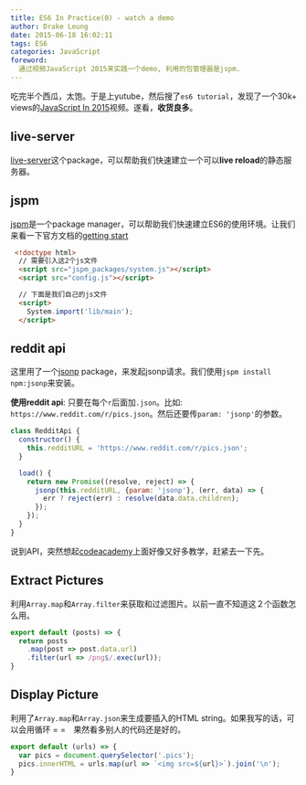 ```yaml
---
title: ES6 In Practice(0) - watch a demo
author: Drake Leung
date: 2015-06-18 16:02:11
tags: ES6
categories: JavaScript
foreword:
  通过视频JavaScript 2015来实践一个demo, 利用的包管理器是jspm.
---
```


吃完半个西瓜，太饱。于是上yutube，然后搜了`es6 tutorial`，发现了一个30k+ views的[JavaScript In 2015](https://youtu.be/iukBMY4apvI)视频。遂看，**收货良多**。

## live-server
[live-server](https://www.npmjs.com/package/live-server)这个package，可以帮助我们快速建立一个可以**live reload**的静态服务器。

## jspm
[jspm](http://jspm.io/)是一个package manager，可以帮助我们快速建立ES6的使用环境。让我们来看一下官方文档的[getting start](https://github.com/jspm/jspm-cli/wiki/Getting-Started)

```html
 <!doctype html>
  // 需要引入这2个js文件
  <script src="jspm_packages/system.js"></script>
  <script src="config.js"></script>

  // 下面是我们自己的js文件
  <script>
    System.import('lib/main');
  </script>
```

## reddit api
这里用了一个[jsonp](https://www.npmjs.com/package/jsonp) package，来发起jsonp请求。我们使用`jspm install npm:jsonp`来安装。

**使用reddit api**: 只要在每个`r`后面加`.json`。比如: `https://www.reddit.com/r/pics.json`。然后还要传`param: 'jsonp'`的参数。

```javascript
class RedditApi {
  constructor() {
    this.redditURL = 'https://www.reddit.com/r/pics.json';
  }

  load() {
    return new Promise((resolve, reject) => {
      jsonp(this.redditURL, {param: 'jsonp'}, (err, data) => {
        err ? reject(err) : resolve(data.data.children);
      });
    });
  }
}
```
说到API，突然想起[codeacademy](http://www.codecademy.com/learn)上面好像又好多教学，赶紧去一下先。

## Extract Pictures
利用`Array.map`和`Array.filter`来获取和过滤图片。以前一直不知道这２个函数怎么用。
```javascript
export default (posts) => {
  return posts
    .map(post => post.data.url)
    .filter(url => /png$/.exec(url));
}
```

## Display Picture
利用了`Array.map`和`Array.json`来生成要插入的HTML string。如果我写的话，可以会用循环 = =　果然看多别人的代码还是好的。

```javascript
export default (urls) => {
  var pics = document.querySelector('.pics');
  pics.innerHTML = urls.map(url => `<img src=${url}>`).join('\n');
}
```
